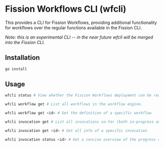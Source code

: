 # Fission Workflows CLI (wfcli)

This provides a CLI for Fission Workflows, providing additional functionality for workflows over the regular functions 
available in the Fission CLI.

_Note: this is an experimental CLI -- in the near future wfcli will be merged into the Fission CLI._

## Installation
```bash
go install
``` 

## Usage
```bash
wfcli status # View whether the Fission Workflows deployment can be reached.

wfcli workflow get # List all workflows in the workflow engine.

wfcli workflow get <id> # Get the definition of a specific workflow

wfcli invocation get # List all invocations so-far (both in-progress and finished)

wfcli invocation get <id> # Get all info of a specific invocation

wfcli invocation status <id> # Get a concise overview of the progress of an invocation 
```
